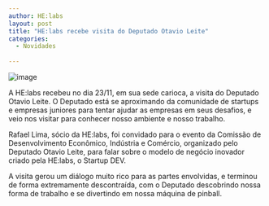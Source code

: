 ```yaml
---
author: HE:labs
layout: post
title: "HE:labs recebe visita do Deputado Otavio Leite"
categories:
  - Novidades
   
---
```

![image](/blog/images/posts/2012-12-05/visitaotavioleite.jpg)

A HE:labs recebeu no dia 23/11, em sua sede carioca, a visita do Deputado Otavio Leite. O Deputado está se aproximando da comunidade de startups e empresas juniores para tentar ajudar as empresas em seus desafios, e veio nos visitar para conhecer nosso ambiente e nosso trabalho.

Rafael Lima, sócio da HE:labs, foi convidado para o evento da Comissão de Desenvolvimento Econômico, Indústria e Comércio, organizado pelo Deputado Otavio Leite, para falar sobre o modelo de negócio inovador criado pela HE:labs, o Startup DEV.

A visita gerou um diálogo muito rico para as partes envolvidas, e terminou de forma extremamente descontraída, com o Deputado descobrindo nossa forma de trabalho e se divertindo em nossa máquina de pinball.
